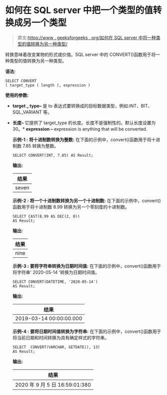 # 如何在 SQL server 中把一个类型的值转换成另一个类型

> 原文:[https://www . geeksforgeeks . org/如何在 SQL server 中将一种类型的值转换为另一种类型/](https://www.geeksforgeeks.org/how-to-convert-a-value-of-one-type-to-another-type-in-sql-server/)

转换意味着改变某物的形式或价值。SQL server 中的 CONVERT()函数用于将一种类型的值转换为另一种类型。

**语法:**

```
SELECT CONVERT 
( target_type ( length ), expression ) 

```

**使用的参数:**

*   **target _ type–**
    是 to 表达式要转换成的目标数据类型，例如:INT、BIT、SQL_VARIANT 等。

*   **长度–**
    它提供了 target_type 的长度。长度不是强制性的。默认长度设置为 30。*   **expression –**
    expression is anything that will be converted.

    **示例-1 :**
    **将十进制数转换为整数:**
    在下面的示例中，convert()函数用于将十进制数 7.85 转换为整数。

    ```
    SELECT CONVERT(INT, 7.85) AS Result;

    ```

    **输出:**

    | 结果 |
    | --- |
    | seven |

    **示例-2 :**
    **将一个十进制数转换为另一个十进制数:**
    在下面的示例中，convert()函数用于将十进制数 8.99 转换为另一个零刻度的十进制数。

    ```
    SELECT CAST(8.99 AS DEC(2, 0)) 
    AS Result;
    ```

    **输出:**

    | 结果 |
    | --- |
    | nine |

    **示例-3 :**
    **要将字符串转换为日期时间值:**
    在下面的示例中，convert()函数用于将字符串' 2020-05-14 '转换为日期时间值。

    ```
    SELECT CONVERT(DATETIME, '2020-05-14') 
    AS Result;
    ```

    **输出:**

    | 结果 |
    | --- |
    | 2019-03-14 00:00:00.000 |

    **示例-4 :**
    **要将日期时间值转换为字符串:**
    在下面的示例中，convert()函数用于将当前日期和时间转换为具有确定样式的字符串。

    ```
    SELECT  CONVERT(VARCHAR, GETDATE(), 13) 
    AS Result;
    ```

    **输出:**

    | 结果 |
    | --- |
    | 2020 年 9 月 5 日 16:59:01:380 |